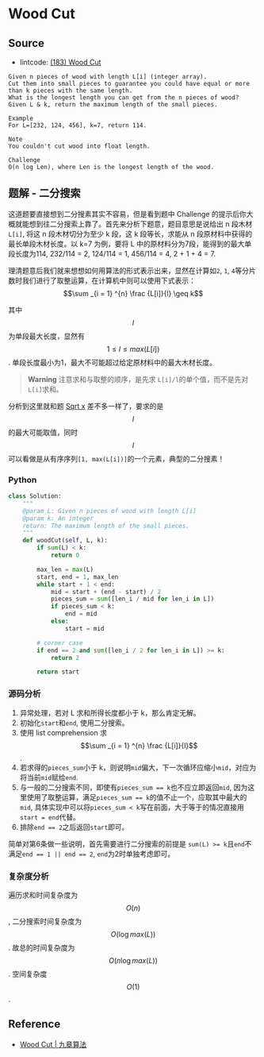 # Wood Cut

## Source

- lintcode: [(183) Wood Cut](http://www.lintcode.com/en/problem/wood-cut/)

```
Given n pieces of wood with length L[i] (integer array).
Cut them into small pieces to guarantee you could have equal or more than k pieces with the same length.
What is the longest length you can get from the n pieces of wood?
Given L & k, return the maximum length of the small pieces.

Example
For L=[232, 124, 456], k=7, return 114.

Note
You couldn't cut wood into float length.

Challenge
O(n log Len), where Len is the longest length of the wood.
```

## 题解 - 二分搜索

这道题要直接想到二分搜素其实不容易，但是看到题中 Challenge 的提示后你大概就能想到往二分搜索上靠了。首先来分析下题意，题目意思是说给出 n 段木材`L[i]`, 将这 n 段木材切分为至少 k 段，这 k 段等长，求能从 n 段原材料中获得的最长单段木材长度。以 k=7 为例，要将 L 中的原材料分为7段，能得到的最大单段长度为114, 232/114 = 2, 124/114 = 1, 456/114 = 4, 2 + 1 + 4 = 7.

理清题意后我们就来想想如何用算法的形式表示出来，显然在计算如`2`, `1`, `4`等分片数时我们进行了取整运算，在计算机中则可以使用下式表示：
$$\sum _{i = 1} ^{n} \frac {L[i]}{l} \geq k$$

其中 $$l$$ 为单段最大长度，显然有 $$1 \leq l \leq max(L[i])$$. 单段长度最小为1，最大不可能超过给定原材料中的最大木材长度。

> **Warning** 注意求和与取整的顺序，是先求 `L[i]/l`的单个值，而不是先对`L[i]`求和。

分析到这里就和题 [Sqrt x](http://algorithm.yuanbin.me/zh-cn/binary_search/sqrt_x.html) 差不多一样了，要求的是 $$l$$ 的最大可能取值，同时 $$l$$ 可以看做是从有序序列`[1, max(L[i])]`的一个元素，典型的二分搜素！

### Python

```python
class Solution:
    """
    @param L: Given n pieces of wood with length L[i]
    @param k: An integer
    return: The maximum length of the small pieces.
    """
    def woodCut(self, L, k):
        if sum(L) < k:
            return 0

        max_len = max(L)
        start, end = 1, max_len
        while start + 1 < end:
            mid = start + (end - start) / 2
            pieces_sum = sum([len_i / mid for len_i in L])
            if pieces_sum < k:
                end = mid
            else:
                start = mid

        # corner case
        if end == 2 and sum([len_i / 2 for len_i in L]) >= k:
            return 2

        return start
```

### 源码分析

1. 异常处理，若对 L 求和所得长度都小于 k，那么肯定无解。
2. 初始化`start`和`end`, 使用二分搜索。
3. 使用 list comprehension 求 $$\sum _{i = 1} ^{n} \frac {L[i]}{l}$$.
4. 若求得的`pieces_sum`小于 k，则说明`mid`偏大，下一次循环应缩小`mid`，对应为将当前`mid`赋给`end`.
5. 与一般的二分搜索不同，即使有`pieces_sum == k`也不应立即返回`mid`, 因为这里使用了取整运算，满足`pieces_sum == k`的值不止一个，应取其中最大的`mid`, 具体实现中可以将`pieces_sum < k`写在前面，大于等于的情况直接用`start = end`代替。
6. 排除`end == 2`之后返回`start`即可。

简单对第6条做一些说明，首先需要进行二分搜索的前提是 `sum(L) >= k`且`end`不满足`end == 1 || end == 2`, `end`为2时单独考虑即可。

### 复杂度分析

遍历求和时间复杂度为 $$O(n)$$, 二分搜索时间复杂度为 $$O(\log max(L))$$. 故总的时间复杂度为 $$O(n \log max(L))$$. 空间复杂度 $$O(1)$$.

## Reference

- [Wood Cut | 九章算法](http://www.jiuzhang.com/solutions/wood-cut/)
